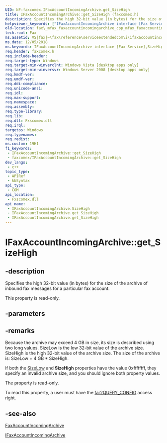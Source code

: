 ```yaml
---
UID: NF:faxcomex.IFaxAccountIncomingArchive.get_SizeHigh
title: IFaxAccountIncomingArchive::get_SizeHigh (faxcomex.h)
description: Specifies the high 32-bit value (in bytes) for the size of the archive of inbound fax messages for a particular fax account.
helpviewer_keywords: ["IFaxAccountIncomingArchive interface [Fax Service]","SizeHigh property","IFaxAccountIncomingArchive.SizeHigh","IFaxAccountIncomingArchive.get_SizeHigh","IFaxAccountIncomingArchive::SizeHigh","IFaxAccountIncomingArchive::get_SizeHigh","SizeHigh property [Fax Service]","SizeHigh property [Fax Service]","IFaxAccountIncomingArchive interface","_mfax_faxaccountincomingarchive.sizehigh","fax._mfax_faxaccountincomingarchive_cpp_mfax_faxaccountincomingarchive_sizehigh_cpp","fax._mfax_faxaccountincomingarchive_sizehigh","faxcomex/IFaxAccountIncomingArchive::SizeHigh","faxcomex/IFaxAccountIncomingArchive::get_SizeHigh","get_SizeHigh"]
old-location: fax\_mfax_faxaccountincomingarchive_cpp_mfax_faxaccountincomingarchive_sizehigh_cpp.htm
tech.root: Fax
ms.assetid: VS|fax|~\fax\reference\serviceextendedcom\i\ifaxaccountincomingarchive\sizehigh.htm
ms.date: 12/05/2018
ms.keywords: IFaxAccountIncomingArchive interface [Fax Service],SizeHigh property, IFaxAccountIncomingArchive.SizeHigh, IFaxAccountIncomingArchive.get_SizeHigh, IFaxAccountIncomingArchive::SizeHigh, IFaxAccountIncomingArchive::get_SizeHigh, SizeHigh property [Fax Service], SizeHigh property [Fax Service],IFaxAccountIncomingArchive interface, _mfax_faxaccountincomingarchive.sizehigh, fax._mfax_faxaccountincomingarchive_cpp_mfax_faxaccountincomingarchive_sizehigh_cpp, fax._mfax_faxaccountincomingarchive_sizehigh, faxcomex/IFaxAccountIncomingArchive::SizeHigh, faxcomex/IFaxAccountIncomingArchive::get_SizeHigh, get_SizeHigh
req.header: faxcomex.h
req.include-header: 
req.target-type: Windows
req.target-min-winverclnt: Windows Vista [desktop apps only]
req.target-min-winversvr: Windows Server 2008 [desktop apps only]
req.kmdf-ver: 
req.umdf-ver: 
req.ddi-compliance: 
req.unicode-ansi: 
req.idl: 
req.max-support: 
req.namespace: 
req.assembly: 
req.type-library: 
req.lib: 
req.dll: Fxscomex.dll
req.irql: 
targetos: Windows
req.typenames: 
req.redist: 
ms.custom: 19H1
f1_keywords:
 - IFaxAccountIncomingArchive::get_SizeHigh
 - faxcomex/IFaxAccountIncomingArchive::get_SizeHigh
dev_langs:
 - c++
topic_type:
 - APIRef
 - kbSyntax
api_type:
 - COM
api_location:
 - Fxscomex.dll
api_name:
 - IFaxAccountIncomingArchive.SizeHigh
 - IFaxAccountIncomingArchive.get_SizeHigh
 - IFaxAccountIncomingArchive.get_SizeHigh
---
```


# IFaxAccountIncomingArchive::get_SizeHigh


## -description

Specifies the high 32-bit value (in bytes) for the size of the archive of inbound fax messages for a particular fax account.

This property is read-only.

## -parameters

## -remarks

Because the archive may exceed 4 GB in size, its size is described using two long values. SizeLow is the low 32-bit value of the archive size. SizeHigh is the high 32-bit value of the archive size. The size of the archive is: SizeLow + 4 GB * SizeHigh.

If both the <a href="/previous-versions/windows/desktop/fax/-mfax-faxaccountincomingarchive-sizelow-vb">SizeLow</a> and <b>SizeHigh</b> properties have the value 0xffffffff, they specify an invalid archive size, and you should ignore both property values.

The property is read-only.

To read this property, a user must have the <a href="/previous-versions/windows/desktop/api/faxcomex/ne-faxcomex-fax_access_rights_enum_2">far2QUERY_CONFIG</a> access right.

## -see-also

<a href="/previous-versions/windows/desktop/fax/-mfax-faxaccountincomingarchive">FaxAccountIncomingArchive</a>



<a href="/previous-versions/windows/desktop/api/faxcomex/nn-faxcomex-ifaxaccountincomingarchive">IFaxAccountIncomingArchive</a>